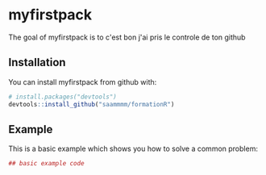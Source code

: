 
<!-- README.md is generated from README.Rmd. Please edit that file -->
myfirstpack
===========

The goal of myfirstpack is to c'est bon j'ai pris le controle de ton github

Installation
------------

You can install myfirstpack from github with:

``` r
# install.packages("devtools")
devtools::install_github("saammmm/formationR")
```

Example
-------

This is a basic example which shows you how to solve a common problem:

``` r
## basic example code
```
